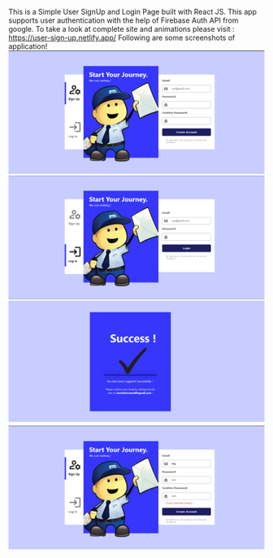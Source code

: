 This is a Simple User SignUp and Login Page built with React JS.
This app supports user authentication with the help of Firebase Auth API from google.
To take a look at complete site and animations please visit : https://user-sign-up.netlify.app/
Following are some screenshots of application!
<img src = "./images/ss1.png"></img>
<img src = "./images/ss2.png"></img>
<img src = "./images/ss3.png"></img>
<img src = "./images/ss4.png"></img>